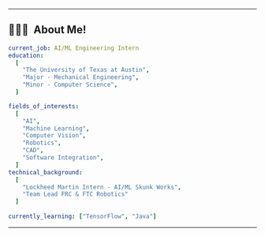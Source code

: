 
---
<h2> 👨🏻‍💻 &nbsp;About Me!</h2>

```yaml
current_job: AI/ML Engineering Intern
education:
  [
    "The University of Texas at Austin",
    "Major - Mechanical Engineering",
    "Minor - Computer Science",
  ]

fields_of_interests:
  [
    "AI",
    "Machine Learning",
    "Computer Vision",
    "Robotics",
    "CAD",
    "Software Integration",
  ]
technical_background:
  [
    "Lockheed Martin Intern - AI/ML Skunk Works",
    "Team Lead FRC & FTC Robotics"
  ]
  
currently_learning: ["TensorFlow", "Java"]
```
  
---  
  
<!-- <h2> 🚀 &nbsp;Some Tools I Have Used and Learned</h2>
n-wordmark.svg" width="45" height="45"/> -->


<p align="center">
  <img src="https://capsule-render.vercel.app
